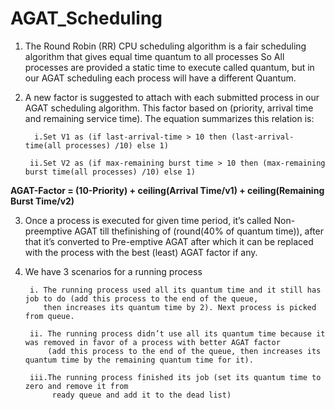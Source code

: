 # AGAT_Scheduling

1.  The Round Robin (RR) CPU scheduling algorithm is a fair scheduling algorithm that gives equal time quantum to all processes So All processes are provided a static time to execute called quantum, but in our AGAT scheduling each process will have a different Quantum.


2.  A new factor is suggested to attach with each submitted process in our AGAT scheduling algorithm. 
   This factor based on (priority, arrival time and remaining service time). The equation summarizes this relation is:
   
          i.Set V1 as (if last-arrival-time > 10 then (last-arrival-time(all processes) /10) else 1)
      
         ii.Set V2 as (if max-remaining burst time > 10 then (max-remaining burst time(all processes) /10) else 1)
     
     
  <b> AGAT-Factor = (10-Priority) + ceiling(Arrival Time/v1) + ceiling(Remaining Burst Time/v2) </b>
  
  
3.  Once a process is executed for given time period, it’s called Non-preemptive AGAT till thefinishing of (round(40% of quantum time)), after that it’s converted to Pre-emptive AGAT after which it can be replaced with the process with the best (least) AGAT factor if any.
   
   
4.  We have 3 scenarios for a running process 

         i. The running process used all its quantum time and it still has job to do (add this process to the end of the queue, 
            then increases its quantum time by 2). Next process is picked from queue.
       
         ii. The running process didn’t use all its quantum time because it was removed in favor of a process with better AGAT factor 
             (add this process to the end of the queue, then increases its quantum time by the remaining quantum time for it).
       
         iii.The running process finished its job (set its quantum time to zero and remove it from 
              ready queue and add it to the dead list)
      
      
      
      
